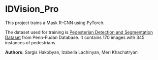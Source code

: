 # IDVision_Pro

This project trains a Mask R-CNN using PyTorch.

The dataset used for training is [Pedesterian Detection and Segmentation Dataset](https://www.cis.upenn.edu/~jshi/ped_html/) 
from Penn-Fudan Database. 
It contains 170 images with 345 instances of pedestrians.

**Authors:** Sargis Hakobyan, Izabella Lachinyan, Meri Khachatryan
